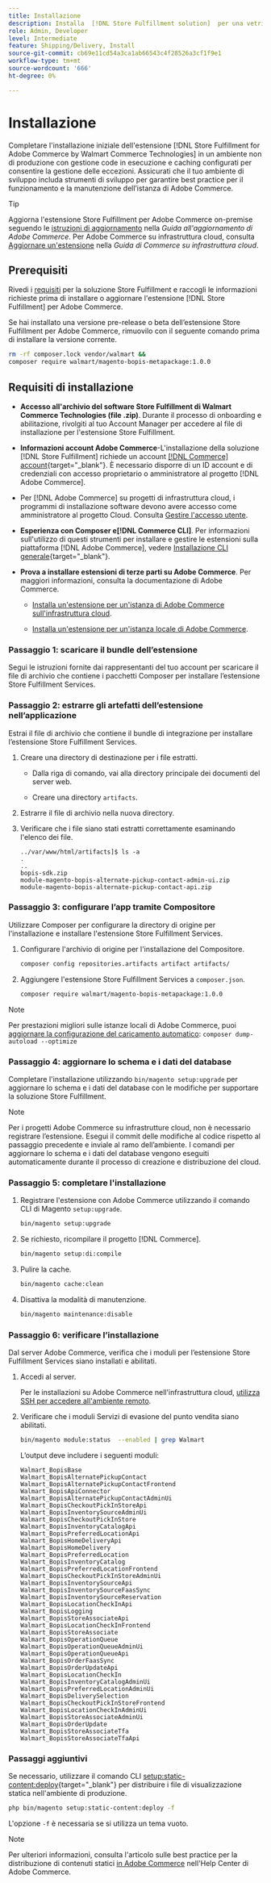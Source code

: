 ```yaml
---
title: Installazione
description: Installa  [!DNL Store Fulfillment solution]  per una vetrina Adobe Commerce utilizzando Composer for PHP.
role: Admin, Developer
level: Intermediate
feature: Shipping/Delivery, Install
source-git-commit: cb69e11cd54a3ca1ab66543c4f28526a3cf1f9e1
workflow-type: tm+mt
source-wordcount: '666'
ht-degree: 0%

---
```



# Installazione

Completare l&#39;installazione iniziale dell&#39;estensione [!DNL Store Fulfillment for Adobe Commerce by Walmart Commerce Technologies] in un ambiente non di produzione con gestione code in esecuzione e caching configurati per consentire la gestione delle eccezioni. Assicurati che il tuo ambiente di sviluppo includa strumenti di sviluppo per garantire best practice per il funzionamento e la manutenzione dell’istanza di Adobe Commerce.

>[!TIP]
>
>Aggiorna l&#39;estensione Store Fulfillment per Adobe Commerce on-premise seguendo le [istruzioni di aggiornamento](https://experienceleague.adobe.com/docs/commerce-operations/upgrade-guide/modules/upgrade.html?lang=it) nella _Guida all&#39;aggiornamento di Adobe Commerce_. Per Adobe Commerce su infrastruttura cloud, consulta [Aggiornare un&#39;estensione](https://experienceleague.adobe.com/docs/commerce-cloud-service/user-guide/configure-store/extensions.html?lang=it#upgrade-an-extension) nella *Guida di Commerce su infrastruttura cloud*.

## Prerequisiti

Rivedi i [requisiti](solution-requirements.md) per la soluzione Store Fulfillment e raccogli le informazioni richieste prima di installare o aggiornare l&#39;estensione [!DNL Store Fulfillment] per Adobe Commerce.

Se hai installato una versione pre-release o beta dell’estensione Store Fulfillment per Adobe Commerce, rimuovilo con il seguente comando prima di installare la versione corrente.

```bash
rm -rf composer.lock vendor/walmart &&
composer require walmart/magento-bopis-metapackage:1.0.0
```

## Requisiti di installazione

- **Accesso all&#39;archivio del software Store Fulfillment di Walmart Commerce Technologies (file .zip)**. Durante il processo di onboarding e abilitazione, rivolgiti al tuo Account Manager per accedere al file di installazione per l&#39;estensione Store Fulfillment.

- **Informazioni account Adobe Commerce**-L&#39;installazione della soluzione [!DNL Store Fulfillment] richiede un account [[!DNL Commerce] account](https://experienceleague.adobe.com/it/docs/commerce-admin/start/commerce-account/commerce-account-create){target="_blank"}. È necessario disporre di un ID account e di credenziali con accesso proprietario o amministratore al progetto [!DNL Adobe Commerce].

- Per [!DNL Adobe Commerce] su progetti di infrastruttura cloud, i programmi di installazione software devono avere accesso come amministratore al progetto Cloud. Consulta [Gestire l&#39;accesso utente](https://experienceleague.adobe.com/it/docs/commerce-cloud-service/user-guide/project/user-access).

- **Esperienza con Composer e[!DNL Commerce CLI]**. Per informazioni sull&#39;utilizzo di questi strumenti per installare e gestire le estensioni sulla piattaforma [!DNL Adobe Commerce], vedere [Installazione CLI generale](https://experienceleague.adobe.com/it/docs/commerce-operations/installation-guide/tutorials/extensions){target="_blank"}.

- **Prova a installare estensioni di terze parti su Adobe Commerce**. Per maggiori informazioni, consulta la documentazione di Adobe Commerce.

   - [Installa un&#39;estensione per un&#39;istanza di Adobe Commerce sull&#39;infrastruttura cloud](https://experienceleague.adobe.com/it/docs/commerce-cloud-service/user-guide/configure-store/extensions#install-an-extension).

   - [Installa un&#39;estensione per un&#39;istanza locale di Adobe Commerce](https://experienceleague.adobe.com/it/docs/commerce-operations/installation-guide/tutorials/extensions).

### Passaggio 1: scaricare il bundle dell’estensione

Segui le istruzioni fornite dai rappresentanti del tuo account per scaricare il file di archivio che contiene i pacchetti Composer per installare l’estensione Store Fulfillment Services.

### Passaggio 2: estrarre gli artefatti dell’estensione nell’applicazione

Estrai il file di archivio che contiene il bundle di integrazione per installare l’estensione Store Fulfillment Services.

1. Creare una directory di destinazione per i file estratti.

   - Dalla riga di comando, vai alla directory principale dei documenti del server web.

   - Creare una directory `artifacts`.

1. Estrarre il file di archivio nella nuova directory.

1. Verificare che i file siano stati estratti correttamente esaminando l&#39;elenco dei file.

   ```
   ../var/www/html/artifacts]$ ls -a
   .
   ..
   bopis-sdk.zip
   module-magento-bopis-alternate-pickup-contact-admin-ui.zip
   module-magento-bopis-alternate-pickup-contact-api.zip
   ```

### Passaggio 3: configurare l’app tramite Compositore

Utilizzare Composer per configurare la directory di origine per l&#39;installazione e installare l&#39;estensione Store Fulfillment Services.

1. Configurare l&#39;archivio di origine per l&#39;installazione del Compositore.

   ```bash
   composer config repositories.artifacts artifact artifacts/
   ```

1. Aggiungere l&#39;estensione Store Fulfillment Services a `composer.json`.

   ```bash
   composer require walmart/magento-bopis-metapackage:1.0.0
   ```

>[!NOTE]
>
>Per prestazioni migliori sulle istanze locali di Adobe Commerce, puoi [aggiornare la configurazione del caricamento automatico](https://experienceleague.adobe.com/docs/commerce-operations/performance-best-practices/deployment-flow.html?lang=it#update-the-autoloader): `composer dump-autoload --optimize`

### Passaggio 4: aggiornare lo schema e i dati del database

Completare l&#39;installazione utilizzando `bin/magento setup:upgrade` per aggiornare lo schema e i dati del database con le modifiche per supportare la soluzione Store Fulfillment.

>[!NOTE]
>
>Per i progetti Adobe Commerce su infrastrutture cloud, non è necessario registrare l’estensione. Esegui il commit delle modifiche al codice rispetto al passaggio precedente e inviale al ramo dell’ambiente. I comandi per aggiornare lo schema e i dati del database vengono eseguiti automaticamente durante il processo di creazione e distribuzione del cloud.

### Passaggio 5: completare l&#39;installazione

1. Registrare l&#39;estensione con Adobe Commerce utilizzando il comando CLI di Magento `setup:upgrade`.

   ```bash
   bin/magento setup:upgrade
   ```

1. Se richiesto, ricompilare il progetto [!DNL Commerce].

   ```bash
   bin/magento setup:di:compile
   ```

1. Pulire la cache.

   ```bash
   bin/magento cache:clean
   ```

1. Disattiva la modalità di manutenzione.

   ```bash
   bin/magento maintenance:disable
   ```

### Passaggio 6: verificare l’installazione

Dal server Adobe Commerce, verifica che i moduli per l’estensione Store Fulfillment Services siano installati e abilitati.

1. Accedi al server.

   Per le installazioni su Adobe Commerce nell&#39;infrastruttura cloud, [utilizza SSH per accedere all&#39;ambiente remoto](https://experienceleague.adobe.com/it/docs/commerce-cloud-service/user-guide/develop/secure-connections#ssh).

1. Verificare che i moduli Servizi di evasione del punto vendita siano abilitati.

   ```bash
   bin/magento module:status  --enabled | grep Walmart
   ```

   L’output deve includere i seguenti moduli:

   ```
   Walmart_BopisBase
   Walmart_BopisAlternatePickupContact
   Walmart_BopisAlternatePickupContactFrontend
   Walmart_BopisApiConnector
   Walmart_BopisAlternatePickupContactAdminUi
   Walmart_BopisCheckoutPickInStoreApi
   Walmart_BopisInventorySourceAdminUi
   Walmart_BopisCheckoutPickInStore
   Walmart_BopisInventoryCatalogApi
   Walmart_BopisPreferredLocationApi
   Walmart_BopisHomeDeliveryApi
   Walmart_BopisHomeDelivery
   Walmart_BopisPreferredLocation
   Walmart_BopisInventoryCatalog
   Walmart_BopisPreferredLocationFrontend
   Walmart_BopisCheckoutPickInStoreAdminUi
   Walmart_BopisInventorySourceApi
   Walmart_BopisInventorySourceFaasSync
   Walmart_BopisInventorySourceReservation
   Walmart_BopisLocationCheckInApi
   Walmart_BopisLogging
   Walmart_BopisStoreAssociateApi
   Walmart_BopisLocationCheckInFrontend
   Walmart_BopisStoreAssociate
   Walmart_BopisOperationQueue
   Walmart_BopisOperationQueueAdminUi
   Walmart_BopisOperationQueueApi
   Walmart_BopisOrderFaasSync
   Walmart_BopisOrderUpdateApi
   Walmart_BopisLocationCheckIn
   Walmart_BopisInventoryCatalogAdminUi
   Walmart_BopisPreferredLocationAdminUi
   Walmart_BopisDeliverySelection
   Walmart_BopisCheckoutPickInStoreFrontend
   Walmart_BopisLocationCheckInAdminUi
   Walmart_BopisStoreAssociateAdminUi
   Walmart_BopisOrderUpdate
   Walmart_BopisStoreAssociateTfa
   Walmart_BopisStoreAssociateTfaApi
   ```

### Passaggi aggiuntivi

Se necessario, utilizzare il comando CLI [setup:static-content:deploy](https://experienceleague.adobe.com/it/docs/commerce-operations/tools/cli-reference/commerce-on-premises){target="_blank"} per distribuire i file di visualizzazione statica nell&#39;ambiente di produzione.

```bash
php bin/magento setup:static-content:deploy -f
```

L&#39;opzione `-f` è necessaria se si utilizza un tema vuoto.

>[!NOTE]
>
>Per ulteriori informazioni, consulta l&#39;articolo sulle best practice per la distribuzione di contenuti statici [in Adobe Commerce](https://experienceleague.adobe.com/docs/commerce-operations/implementation-playbook/best-practices/development/static-content-deployment.html?lang=it) nell&#39;Help Center di Adobe Commerce.


